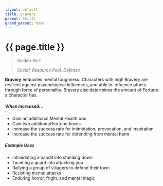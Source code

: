```yaml
---
layout: default
title: Bravery
parent: Skills
grand_parent: More
---
```


# {{ page.title }}

> Soldier Skill
>
> *Social, Resource Pool, Defense*

**<span style="color: {{ site.soldier_color }}">Bravery</span>** embodies mental toughness. Characters with high Bravery are resilient against psychological influences, and able to influence others through force of personality. Bravery also determines the amount of Fortune a character has.

##### When Increased...

- Gain an additional Mental Health box
- Gain two additional Fortune boxes
- Increase the success rate for intimidation, provocation, and inspiration
- Increase the success rate for defending from mental harm

##### Example Uses

- Intimidating a bandit into standing down
- Taunting a guard into attacking you
- Rallying a group of villagers to defend their town
- Resisting mental attacks
- Enduring horror, fright, and mental magic
